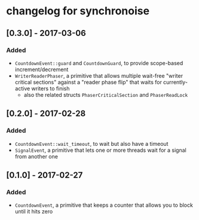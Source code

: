 # changelog for synchronoise

## [0.3.0] - 2017-03-06
### Added
- `CountdownEvent::guard` and `CountdownGuard`, to provide scope-based increment/decrement
- `WriterReaderPhaser`, a primitive that allows multiple wait-free "writer critical sections"
  against a "reader phase flip" that waits for currently-active writers to finish
  - also the related structs `PhaserCriticalSection` and `PhaserReadLock`

## [0.2.0] - 2017-02-28
### Added
- `CountdownEvent::wait_timeout`, to wait but also have a timeout
- `SignalEvent`, a primitive that lets one or more threads wait for a signal from another one

## [0.1.0] - 2017-02-27
### Added
- `CountdownEvent`, a primitive that keeps a counter that allows you to block until it hits zero

<!-- vim: set tw=100 expandtab: -->
